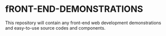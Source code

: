 # fRONT-END-DEMONSTRATIONS

This repository will contain any front-end web development demonstrations and easy-to-use source codes and components.
